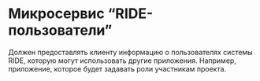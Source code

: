 # Микросервис “RIDE-пользователи”

Должен предоставлять клиенту информацию о пользователях системы RIDE,
которую могут использовать другие приложения. 
Например, приложение, которое будет задавать роли участникам проекта.